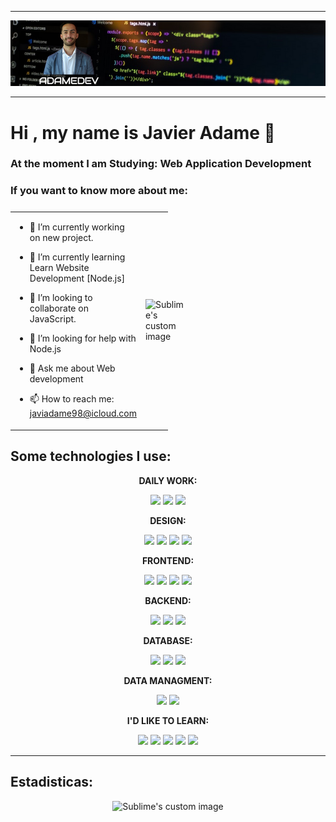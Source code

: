
<hr>
<img src="https://github.com/ADAME98/ADAME98/blob/main/perfil.png" />
<hr>

# Hi , my name is Javier Adame 👋  

### At the moment I am Studying: Web Application Development


### If you want to know more about me:

<table style="display: grid; grid-template-columns: 50% 50%;">
<tr>
<td>
  
- 🔭 I’m currently working on new project.
  
- 🌱 I’m currently learning Learn Website Development [Node.js]
  
- 👯 I’m looking to collaborate on JavaScript.
  
- 🤔 I’m looking for help with Node.js
  
- 💬 Ask me about Web development
  
- 📫 How to reach me: javiadame98@icloud.com
  
</td>
<td>
<img src="https://github-readme-stats.vercel.app/api/top-langs/?username=ADAME98&layout=compact&theme=dark" alt="Sublime's custom image"/>
</td>
</tr>
</table>

## Some technologies I use:


<p align="center"><b>DAILY WORK:</b></p>
<p  align="center">
<img src="https://img.shields.io/badge/GitHub-181717.svg?style=for-the-badge&logo=GitHub&logoColor=white">    <img src="https://img.shields.io/badge/Git-F05032.svg?style=for-the-badge&logo=Git&logoColor=white">    <img src="https://img.shields.io/badge/Visual%20Studio%20Code-007ACC.svg?style=for-the-badge&logo=Visual-Studio-Code&logoColor=white"></p>

<p align="center"><b>DESIGN:</b></p>

<p  align="center">
<img src="https://img.shields.io/badge/Figma-F24E1E?style=for-the-badge&logo=figma&logoColor=white">    <img src="https://img.shields.io/badge/Canva-%2300C4CC.svg?&style=for-the-badge&logo=Canva&logoColor=white">    <img src="https://img.shields.io/badge/Adobe%20XD-FF61F6.svg?style=for-the-badge&logo=Adobe-XD&logoColor=white">       <img src="https://img.shields.io/badge/Adobe%20Photoshop-31A8FF.svg?style=for-the-badge&logo=Adobe-Photoshop&logoColor=white">
</p>

<p align="center"><b>FRONTEND:</b></p>

<p  align="center">
<img src="https://img.shields.io/badge/HTML5-E34F26?style=for-the-badge&logo=html5&logoColor=white">    <img src="https://img.shields.io/badge/CSS3-1572B6?style=for-the-badge&logo=css3&logoColor=white">    <img src="https://img.shields.io/badge/Sass-CC6699?style=for-the-badge&logo=sass&logoColor=white">    <img src="https://img.shields.io/badge/JavaScript-F7DF1E.svg?style=for-the-badge&logo=JavaScript&logoColor=black">
</p>

<p align="center"><b>BACKEND:</b></p>

<p  align="center">
<img src="https://img.shields.io/badge/Node.js-339933.svg?style=for-the-badge&logo=nodedotjs&logoColor=white">    <img src="https://img.shields.io/badge/PHP-777BB4?style=for-the-badge&logo=php&logoColor=white">    <img src="https://img.shields.io/badge/Java-007396?style=for-the-badge&logo=java&logoColor=white&labelColor=101010">
</p>

<p align="center"><b>DATABASE:</b></p>

<p  align="center">
<img src="https://img.shields.io/badge/MySQL-4479A1.svg?style=for-the-badge&logo=MySQL&logoColor=white">    <img src="https://img.shields.io/badge/MongoDB-47A248.svg?style=for-the-badge&logo=MongoDB&logoColor=white">    <img src="https://img.shields.io/badge/Firebase-FFCA28.svg?style=for-the-badge&logo=Firebase&logoColor=black">
</p>

<p align="center"><b>DATA MANAGMENT:</b></p>

<p  align="center">
<img src="https://img.shields.io/badge/JSON-000000.svg?style=for-the-badge&logo=JSON&logoColor=white">
<img src="https://img.shields.io/badge/jQuery-0769AD.svg?style=for-the-badge&logo=jQuery&logoColor=white">
</p>


<p align="center"><b>I'D LIKE TO LEARN:</b></p>

<p  align="center">
<img src="https://img.shields.io/badge/Kotlin-7F52FF.svg?style=for-the-badge&logo=Kotlin&logoColor=white">
<img src="https://img.shields.io/badge/React-20232A?style=for-the-badge&logo=react&logoColor=61DAFB">
<img src="https://img.shields.io/badge/Vue.js-4FC08D.svg?style=for-the-badge&logo=vuedotjs&logoColor=white">
<img src="https://img.shields.io/badge/Bootstrap-7952B3.svg?style=for-the-badge&logo=Bootstrap&logoColor=white">
<img src="https://img.shields.io/badge/AngularJS-E23237.svg?style=for-the-badge&logo=AngularJS&logoColor=white">
</p>

<hr>

## Estadisticas:

<p align="center">
<img src="https://github-readme-stats.vercel.app/api?username=ADAME98&show_icons=true&theme=dark" alt="Sublime's custom image"/>
</p>

